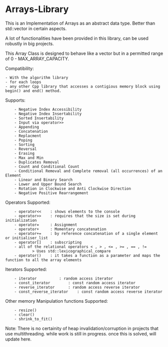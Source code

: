# Arrays-Library

This is an Implementation of Arrays as an abstract data type. Better than std::vector in certain aspects.

A lot of functionalities have been provided in this library, can be used robustly in big projects. 

This Array Class is designed to behave like a vector but in a permitted range of 0 - MAX_ARRAY_CAPACITY.

Compatibility:

    - With the algorithm library
    - for each loops
    - any other Cpp library that accesses a contigious memory block using begin() and end() method.

Supports:

		- Negative Index Accessibility
		- Negative Index Insertability
		- Sorted Insertability
		- Input via operator>>
		- Appending
		- Concatenation
		- Replacment
		- Poping
		- Sorting
		- Reversal
		- Erasing
		- Max and Min
		- Duplicates Removal
		- Count and Conditional Count
		- Conditional Removal and Complete removal (all occurrences) of an Element
		- Linear and Binary Search
		- Lower and Upper Bound Search
		- Rotation in Clockwise and Anti Clockwise Direction
		- Negative Positive Rearrangement

Operators Supported:

		- operator<<	: shows elements to the console
		- operator>> 	: requires that the size is set during initialization
		- operator=		: Assignment
		- operator+		: Momentary concatenation
		- operator+=	: by reference concatenation of a single element or initialiser_list
		- operator[]	: subscripting
		- all of the relational operators < , > , <= , >= , == , !=
				> Uses std::lexicographical_compare
		- operator() 	: it takes a function as a parameter and maps the function to all the array elements

Iterators Supported:

		- iterator			: random access iterator
		- const_iterator 		: const random access iterator
		- reverse_iterator		: random access reverse iterator
		- const_reverse_iterator	: const random access reverse iterator

Other memory Manipulation functions Supported:

		- resize()
		- clear()
		- shrink_to_fit()
    
Note: There is no certainity of heap invalidation/corruption in projects that use multithreading. while work is still in progress. once this is solved, will update here.
